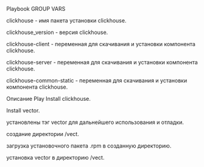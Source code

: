 Playbook
GROUP VARS

clickhouse - имя пакета установки clickhouse.

clickhouse_version - версия clickhouse.

clickhouse-client - переменная для скачивания и установки компонента clickhouse.

clickhouse-server - переменная для скачивания и установки компонента clickhouse.

clickhouse-common-static - переменная для скачивания и установки компонента clickhouse.

Описание Play
Install clickhouse.

Install vector.

установлены тэг vector для дальнейшего использования и отладки.

создание директории /vect.

загрузка установочного пакета .rpm в созданную директорию.

установка vector в директорию /vect.
   
